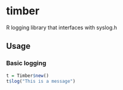 # timber

R logging library that interfaces with syslog.h

## Usage

### Basic logging

```R
t = Timber$new()
t$log("This is a message")
```
